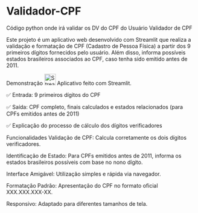# Validador-CPF
Código python onde irá validar os DV do CPF do Usuário
Validador de CPF

Este projeto é um aplicativo web desenvolvido com Streamlit que realiza a validação e formatação de CPF (Cadastro de Pessoa Física) a partir dos 9 primeiros dígitos fornecidos pelo usuário. 
Além disso, informa possíveis estados brasileiros associados ao CPF, caso tenha sido emitido antes de 2011.

Demonstração
<img src="https://streamlit.io/images/brand/streamlit-mark-color.png" alt="Streamlit Logo" width="30"/> Aplicativo feito com Streamlit.

✅ Entrada: 9 primeiros dígitos do CPF

✅ Saída: CPF completo, finais calculados e estados relacionados (para CPFs emitidos antes de 2011)

✅ Explicação do processo de cálculo dos dígitos verificadores

Funcionalidades
Validação de CPF: Calcula corretamente os dois dígitos verificadores.

Identificação de Estado: Para CPFs emitidos antes de 2011, informa os estados brasileiros possíveis com base no nono dígito.

Interface Amigável: Utilização simples e rápida via navegador.

Formatação Padrão: Apresentação do CPF no formato oficial XXX.XXX.XXX-XX.

Responsivo: Adaptado para diferentes tamanhos de tela.
